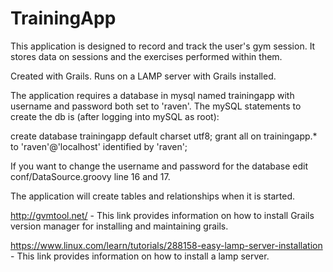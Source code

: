 TrainingApp
===========

This application is designed to record and track the user's gym session. It stores data on sessions and the exercises performed within them.

Created with Grails. Runs on a LAMP server with Grails installed.

The application requires a database in mysql named trainingapp with username and password both set to 'raven'.
The mySQL statements to create the db is (after logging into mySQL as root):

create database trainingapp default charset utf8;
grant all on trainingapp.* to 'raven'@'localhost' identified by 'raven';

If you want to change the username and password for the database edit conf/DataSource.groovy line 16 and 17. 

The application will create tables and relationships when it is started. 

http://gvmtool.net/ - This link provides information on how to install Grails version manager for installing and maintaining grails. 

https://www.linux.com/learn/tutorials/288158-easy-lamp-server-installation - This link provides information on how to install a lamp server. 
